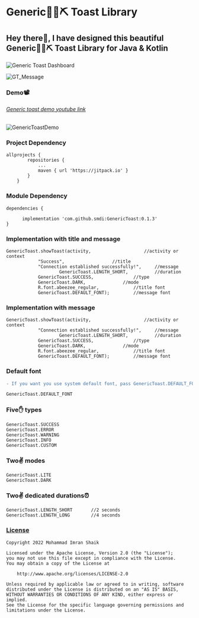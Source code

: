 # Generic💎🔮⛏ Toast Library

## Hey there👋, I have designed this beautiful Generic💎🔮⛏ Toast Library for Java & Kotlin

![Generic Toast Dashboard](https://user-images.githubusercontent.com/30797411/174608282-8dd4e674-e23b-4d2b-b78c-468092c44328.svg)

![GT_Message](https://user-images.githubusercontent.com/30797411/193419108-5a226582-2b63-4562-9d66-3631e3c3d6ef.png)

### Demo📽

###### [Generic toast demo youtube link](https://youtu.be/jDFGACv8s2w)

![GenericToastDemo](https://user-images.githubusercontent.com/30797411/174627178-f3a14e18-5b8d-48a6-bed9-35f48623da05.gif)

### Project Dependency

```
allprojects {
		repositories {
			...
			maven { url 'https://jitpack.io' }
		}
	}
```

### Module Dependency

```
dependencies {

	  implementation 'com.github.smdi:GenericToast:0.1.3'
}
```

### Implementation with title and message

```
GenericToast.showToast(activity,					//activity or context
			"Success",					//title
			"Connection established successfully!",		//message
                	GenericToast.LENGTH_SHORT, 			//duration
			GenericToast.SUCCESS, 				//type
			GenericToast.DARK, 				//mode
			R.font.abeezee_regular, 			//title font
			GenericToast.DEFAULT_FONT);			//message font
```

### Implementation with message

```
GenericToast.showToast(activity,					//activity or context			
			"Connection established successfully!",		//message
                	GenericToast.LENGTH_SHORT, 			//duration
			GenericToast.SUCCESS, 				//type
			GenericToast.DARK, 				//mode
			R.font.abeezee_regular, 			//title font
			GenericToast.DEFAULT_FONT);			//message font
```

### Default font
```diff
- If you want you use system default font, pass GenericToast.DEFAULT_FONT as parameter

GenericToast.DEFAULT_FONT

```
### Five✋ types

```
GenericToast.SUCCESS
GenericToast.ERROR
GenericToast.WARNING
GenericToast.INFO
GenericToast.CUSTOM
```

### Two✌ modes

```
GenericToast.LITE
GenericToast.DARK
```

### Two✌ dedicated durations⏰

```
GenericToast.LENGTH_SHORT       //2 seconds
GenericToast.LENGTH_LONG        //4 seconds
```

### [License](http://www.apache.org/licenses/LICENSE-2.0)

```
Copyright 2022 Mohammad Imran Shaik

Licensed under the Apache License, Version 2.0 (the "License");
you may not use this file except in compliance with the License.
You may obtain a copy of the License at

	http://www.apache.org/licenses/LICENSE-2.0

Unless required by applicable law or agreed to in writing, software
distributed under the License is distributed on an "AS IS" BASIS,
WITHOUT WARRANTIES OR CONDITIONS OF ANY KIND, either express or implied.
See the License for the specific language governing permissions and
limitations under the License.
```
